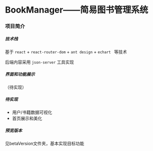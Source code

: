 # BookManager——简易图书管理系统 

### 项目简介

##### 技术栈

基于 `react` + `react-router-dom` + `ant design` + `echart `  等技术

后端内容采用 `json-server` 工具实现

##### 界面和功能展示

（待实现）

##### 待实现

- 用户/书籍数据可视化
- 首页展示和美化

##### 预览版本

见betaVersion文件夹，基本实现目标功能



